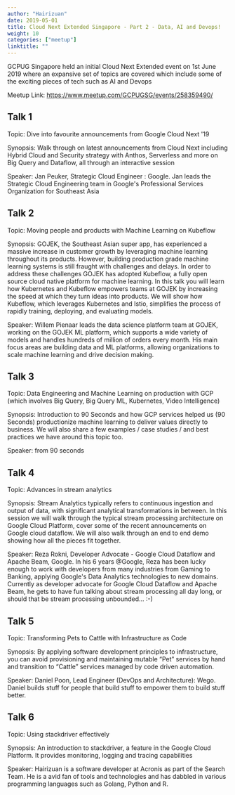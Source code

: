 ```yaml
---
author: "Hairizuan"
date: 2019-05-01
title: Cloud Next Extended Singapore - Part 2 - Data, AI and Devops!
weight: 10
categories: ["meetup"]
linktitle: ""
---
```


GCPUG Singapore held an initial Cloud Next Extended event on 1st June 2019 where an expansive set of topics are covered which include some of the exciting pieces of tech such as AI and Devops

Meetup Link: https://www.meetup.com/GCPUGSG/events/258359490/

## Talk 1

Topic: Dive into favourite announcements from Google Cloud Next '19

Synopsis: Walk through on latest announcements from Cloud Next including Hybrid Cloud and Security strategy with Anthos, Serverless and more on Big Query and Dataflow, all through an interactive session

Speaker: Jan Peuker, Strategic Cloud Engineer : Google. Jan leads the Strategic Cloud Engineering team in Google's Professional Services Organization for Southeast Asia

## Talk 2

Topic: Moving people and products with Machine Learning on Kubeflow

Synopsis: GOJEK, the Southeast Asian super app, has experienced a massive increase in customer growth by leveraging machine learning throughout its products. However, building production grade machine learning systems is still fraught with challenges and delays. In order to address these challenges GOJEK has adopted Kubeflow, a fully open source cloud native platform for machine learning.
In this talk you will learn how Kubernetes and Kubeflow empowers teams at GOJEK by increasing the speed at which they turn ideas into products. We will show how Kubeflow, which leverages Kubernetes and Istio, simplifies the process of rapidly training, deploying, and evaluating models.

Speaker: Willem Pienaar leads the data science platform team at GOJEK, working on the GOJEK ML platform, which supports a wide variety of models and handles hundreds of million of orders every month. His main focus areas are building data and ML platforms, allowing organizations to scale machine learning and drive decision making.

## Talk 3

Topic: Data Engineering and Machine Learning on production with GCP (which involves Big Query, Big Query ML, Kubernetes, Video Intelligence)

Synopsis: Introduction to 90 Seconds and how GCP services helped us (90 Seconds) productionize machine learning to deliver values directly to business.
We will also share a few examples / case studies / and best practices we have around this topic too.

Speaker: from 90 seconds

## Talk 4

Topic: Advances in stream analytics

Synopsis: Stream Analytics typically refers to continuous ingestion and output of data, with significant analytical transformations in between. In this session we will walk through the typical stream processing architecture on Google Cloud Platform, cover some of the recent announcements on Google cloud dataflow. We will also walk through an end to end demo showing how all the pieces fit together.

Speaker: Reza Rokni, Developer Advocate - Google Cloud Dataflow and Apache Beam, Google. In his 6 years @Google, Reza has been lucky enough to work with developers from many industries from Gaming to Banking, applying Google's Data Analytics technologies to new domains. Currently as developer advocate for Google Cloud Dataflow and Apache Beam, he gets to have fun talking about stream processing all day long, or should that be stream processing unbounded... :-)

## Talk 5

Topic: Transforming Pets to Cattle with Infrastructure as Code

Synopsis: By applying software development principles to infrastructure, you can avoid provisioning and maintaining mutable “Pet” services by hand and transition to “Cattle” services managed by code driven automation.

Speaker: Daniel Poon, Lead Engineer (DevOps and Architecture): Wego. Daniel builds stuff for people that build stuff to empower them to build stuff better.

## Talk 6

Topic: Using stackdriver effectively

Synopsis: An introduction to stackdriver, a feature in the Google Cloud Platform. It provides monitoring, logging and tracing capabilities

Speaker: Hairizuan is a software developer at Acronis as part of the Search Team. He is a avid fan of tools and technologies and has dabbled in various programming languages such as Golang, Python and R.
